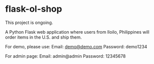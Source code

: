 # flask-ol-shop

This project is ongoing.

A Python Flask web application where users from Iloilo, Philippines will order items in the U.S. and ship them.

For demo, please use:
Email: demo@demo.com
Password: demo1234

For admin page:
Email: admin@admin
Password: 12345678
